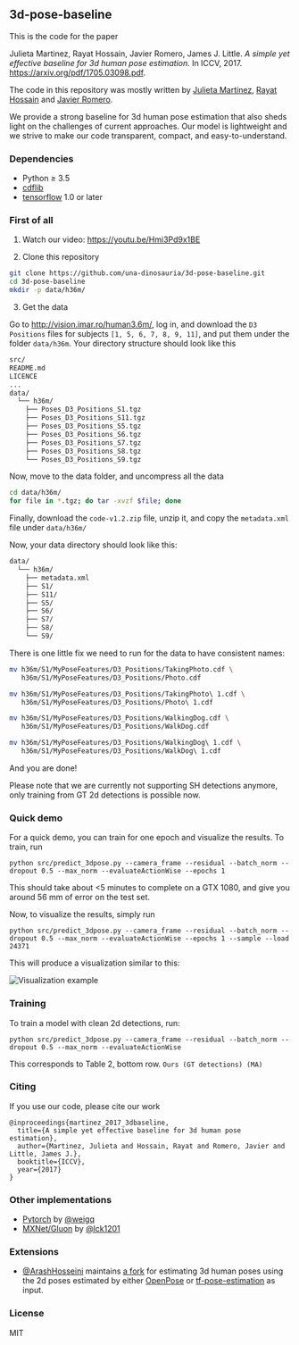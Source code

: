 ## 3d-pose-baseline

This is the code for the paper

Julieta Martinez, Rayat Hossain, Javier Romero, James J. Little.
_A simple yet effective baseline for 3d human pose estimation._
In ICCV, 2017. https://arxiv.org/pdf/1705.03098.pdf.

The code in this repository was mostly written by
[Julieta Martinez](https://github.com/una-dinosauria),
[Rayat Hossain](https://github.com/rayat137) and
[Javier Romero](https://github.com/libicocco).

We provide a strong baseline for 3d human pose estimation that also sheds light
on the challenges of current approaches. Our model is lightweight and we strive
to make our code transparent, compact, and easy-to-understand.

### Dependencies

* Python ≥ 3.5
* [cdflib](https://github.com/MAVENSDC/cdflib)
* [tensorflow](https://www.tensorflow.org/) 1.0 or later

### First of all
1. Watch our video: https://youtu.be/Hmi3Pd9x1BE

2. Clone this repository

```bash
git clone https://github.com/una-dinosauria/3d-pose-baseline.git
cd 3d-pose-baseline
mkdir -p data/h36m/
```

3. Get the data

Go to http://vision.imar.ro/human3.6m/, log in, and download the `D3 Positions` files for subjects `[1, 5, 6, 7, 8, 9, 11]`,
and put them under the folder `data/h36m`. Your directory structure should look like this
```bash
src/
README.md
LICENCE
...
data/
  └── h36m/
    ├── Poses_D3_Positions_S1.tgz
    ├── Poses_D3_Positions_S11.tgz
    ├── Poses_D3_Positions_S5.tgz
    ├── Poses_D3_Positions_S6.tgz
    ├── Poses_D3_Positions_S7.tgz
    ├── Poses_D3_Positions_S8.tgz
    └── Poses_D3_Positions_S9.tgz
```

Now, move to the data folder, and uncompress all the data

```bash
cd data/h36m/
for file in *.tgz; do tar -xvzf $file; done
```

Finally, download the `code-v1.2.zip` file, unzip it, and copy the `metadata.xml` file under `data/h36m/`

Now, your data directory should look like this:

```bash
data/
  └── h36m/
    ├── metadata.xml
    ├── S1/
    ├── S11/
    ├── S5/
    ├── S6/
    ├── S7/
    ├── S8/
    └── S9/

```

There is one little fix we need to run for the data to have consistent names:

```bash
mv h36m/S1/MyPoseFeatures/D3_Positions/TakingPhoto.cdf \
   h36m/S1/MyPoseFeatures/D3_Positions/Photo.cdf

mv h36m/S1/MyPoseFeatures/D3_Positions/TakingPhoto\ 1.cdf \
   h36m/S1/MyPoseFeatures/D3_Positions/Photo\ 1.cdf

mv h36m/S1/MyPoseFeatures/D3_Positions/WalkingDog.cdf \
   h36m/S1/MyPoseFeatures/D3_Positions/WalkDog.cdf

mv h36m/S1/MyPoseFeatures/D3_Positions/WalkingDog\ 1.cdf \
   h36m/S1/MyPoseFeatures/D3_Positions/WalkDog\ 1.cdf
```

And you are done!

Please note that we are currently not supporting SH detections anymore, only training from GT 2d detections is possible now.

### Quick demo

For a quick demo, you can train for one epoch and visualize the results. To train, run

`python src/predict_3dpose.py --camera_frame --residual --batch_norm --dropout 0.5 --max_norm --evaluateActionWise --epochs 1`

This should take about <5 minutes to complete on a GTX 1080, and give you around 56 mm of error on the test set.

Now, to visualize the results, simply run

`python src/predict_3dpose.py --camera_frame --residual --batch_norm --dropout 0.5 --max_norm --evaluateActionWise --epochs 1 --sample --load 24371`

This will produce a visualization similar to this:

![Visualization example](/imgs/viz_example.png?raw=1)

### Training

To train a model with clean 2d detections, run:

<!-- `python src/predict_3dpose.py --camera_frame --residual` -->
`python src/predict_3dpose.py --camera_frame --residual --batch_norm --dropout 0.5 --max_norm --evaluateActionWise`

This corresponds to Table 2, bottom row. `Ours (GT detections) (MA)`

<!--
To train on Stacked Hourglass detections, run

`python src/predict_3dpose.py --camera_frame --residual --batch_norm --dropout 0.5 --max_norm --evaluateActionWise --use_sh`

This corresponds to Table 2, next-to-last row. `Ours (SH detections) (MA)`

On a GTX 1080 GPU, this takes <8 ms for forward+backward computation, and
<6 ms for forward-only computation per batch of 64.
-->

<!--
### Pre-trained model

We also provide a model pre-trained on ground truth 2d detections, available through [google drive](https://drive.google.com/file/d/0BxWzojlLp259MF9qSFpiVjl0cU0/view?usp=sharing).

To test the model, decompress the file at the top level of this project, and call

`python src/predict_3dpose.py --camera_frame --residual --batch_norm --dropout 0.5 --max_norm --evaluateActionWise --epochs 200 --sample --load 4874200`
-->

<!--
### Fine-tuned stacked-hourglass detections

You can find the detections produced by Stacked Hourglass after fine-tuning on the H3.6M dataset on [google drive](https://drive.google.com/open?id=0BxWzojlLp259S2FuUXJ6aUNxZkE).
-->

### Citing

If you use our code, please cite our work

```
@inproceedings{martinez_2017_3dbaseline,
  title={A simple yet effective baseline for 3d human pose estimation},
  author={Martinez, Julieta and Hossain, Rayat and Romero, Javier and Little, James J.},
  booktitle={ICCV},
  year={2017}
}
```

### Other implementations

* [Pytorch](https://github.com/weigq/3d_pose_baseline_pytorch) by [@weigq](https://github.com/weigq)
* [MXNet/Gluon](https://github.com/lck1201/simple-effective-3Dpose-baseline) by [@lck1201](https://github.com/lck1201)

### Extensions

* [@ArashHosseini](https://github.com/ArashHosseini) maintains [a fork](https://github.com/ArashHosseini/3d-pose-baseline) for estimating 3d human poses using the 2d poses estimated by either [OpenPose](https://github.com/ArashHosseini/openpose) or [tf-pose-estimation](https://github.com/ildoonet/tf-pose-estimation) as input.

### License
MIT
